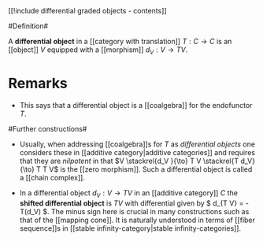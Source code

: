 <div class="rightHandSide toc">[[!include differential graded objects - contents]]</div>


#Definition#

A **differential object** in a [[category with translation]] $T : C \to C$ is an [[object]] $V$ equipped with a [[morphism]] $d_V : V \to T V$.

# Remarks #

* This says that a differential object is a [[coalgebra]] for the endofunctor $T$.

#Further constructions#

* Usually, when addressing [[coalgebra]]s for $T$ as  _differential objects_ one considers these in [[additive category|additive categories]] and requires that they are _nilpotent_ in that 
$V \stackrel{d_V }{\to} T V \stackrel{T d_V}{\to} T T V$
is the [[zero morphism]]. Such a differential object is called a [[chain complex]]. 

* In a differential object $d_V : V \to T V$ in an [[additive category]] $C$ the **shifted differential object** is $T V$ with differential given by
$
  d_{T V} = - T(d_V)
$. The minus sign here is crucial in many constructions such as that of the [[mapping cone]]. It is naturally understood in terms of [[fiber sequence]]s in [[stable infinity-category|stable infinity-categories]].


